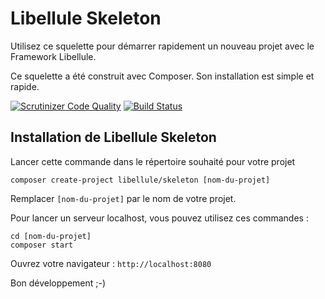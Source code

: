 # Libellule Skeleton

Utilisez ce squelette pour démarrer rapidement un nouveau projet avec le Framework Libellule.

Ce squelette a été construit avec Composer. Son installation est simple et rapide.

[![Scrutinizer Code Quality](https://scrutinizer-ci.com/g/biynmedia/Framework-Libellule-Skeleton/badges/quality-score.png?b=master)](https://scrutinizer-ci.com/g/biynmedia/Framework-Libellule-Skeleton/?branch=master) [![Build Status](https://scrutinizer-ci.com/g/biynmedia/Framework-Libellule-Skeleton/badges/build.png?b=master)](https://scrutinizer-ci.com/g/biynmedia/Framework-Libellule-Skeleton/build-status/master)

## Installation de Libellule Skeleton

Lancer cette commande dans le répertoire souhaité pour votre projet

    composer create-project libellule/skeleton [nom-du-projet]

Remplacer `[nom-du-projet]` par le nom de votre projet.

Pour lancer un serveur localhost, vous pouvez utilisez ces commandes :

	cd [nom-du-projet]
	composer start

Ouvrez votre navigateur : `http://localhost:8080`

Bon développement ;-)
